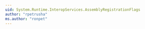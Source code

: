```yaml
---
uid: System.Runtime.InteropServices.AssemblyRegistrationFlags
author: "rpetrusha"
ms.author: "ronpet"
---
```

